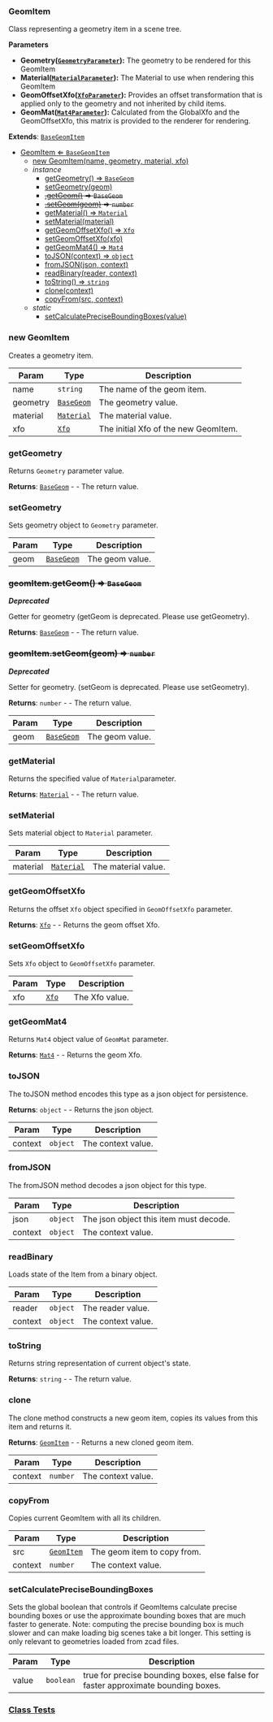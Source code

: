 <a name="GeomItem"></a>

### GeomItem 
Class representing a geometry item in a scene tree.

**Parameters**
* **Geometry([`GeometryParameter`](api/SceneTree/Parameters/GeometryParameter.md)):** The geometry to be rendered for this GeomItem
* **Material([`MaterialParameter`](api/SceneTree/Parameters/MaterialParameter.md)):** The Material to use when rendering this GeomItem
* **GeomOffsetXfo([`XfoParameter`](api/SceneTree/Parameters/XfoParameter.md)):** Provides an offset transformation that is applied only to the geometry and not inherited by child items.
* **GeomMat([`Mat4Parameter`](api/SceneTree/Parameters/Mat4Parameter.md)):** Calculated from the GlobalXfo and the GeomOffsetXfo, this matrix is provided to the renderer for rendering.


**Extends**: <code>[BaseGeomItem](api/SceneTree/BaseGeomItem.md)</code>  

* [GeomItem ⇐ <code>BaseGeomItem</code>](#GeomItem)
    * [new GeomItem(name, geometry, material, xfo)](#new-GeomItem)
    * _instance_
        * [getGeometry() ⇒ <code>BaseGeom</code>](#getGeometry)
        * [setGeometry(geom)](#setGeometry)
        * ~~[.getGeom()](#GeomItem+getGeom) ⇒ <code>BaseGeom</code>~~
        * ~~[.setGeom(geom)](#GeomItem+setGeom) ⇒ <code>number</code>~~
        * [getMaterial() ⇒ <code>Material</code>](#getMaterial)
        * [setMaterial(material)](#setMaterial)
        * [getGeomOffsetXfo() ⇒ <code>Xfo</code>](#getGeomOffsetXfo)
        * [setGeomOffsetXfo(xfo)](#setGeomOffsetXfo)
        * [getGeomMat4() ⇒ <code>Mat4</code>](#getGeomMat4)
        * [toJSON(context) ⇒ <code>object</code>](#toJSON)
        * [fromJSON(json, context)](#fromJSON)
        * [readBinary(reader, context)](#readBinary)
        * [toString() ⇒ <code>string</code>](#toString)
        * [clone(context)](#clone)
        * [copyFrom(src, context)](#copyFrom)
    * _static_
        * [setCalculatePreciseBoundingBoxes(value)](#setCalculatePreciseBoundingBoxes)

<a name="new_GeomItem_new"></a>

### new GeomItem
Creates a geometry item.


| Param | Type | Description |
| --- | --- | --- |
| name | <code>string</code> | The name of the geom item. |
| geometry | <code>[BaseGeom](api/SceneTree/Geometry/BaseGeom.md)</code> | The geometry value. |
| material | <code>[Material](api/SceneTree/Material.md)</code> | The material value. |
| xfo | <code>[Xfo](api/Math/Xfo.md)</code> | The initial Xfo of the new GeomItem. |

<a name="GeomItem+getGeometry"></a>

### getGeometry
Returns `Geometry` parameter value.


**Returns**: <code>[BaseGeom](api/SceneTree/Geometry/BaseGeom.md)</code> - - The return value.  
<a name="GeomItem+setGeometry"></a>

### setGeometry
Sets geometry object to `Geometry` parameter.



| Param | Type | Description |
| --- | --- | --- |
| geom | <code>[BaseGeom](api/SceneTree/Geometry/BaseGeom.md)</code> | The geom value. |

<a name="GeomItem+getGeom"></a>

### ~~geomItem.getGeom() ⇒ <code>BaseGeom</code>~~
***Deprecated***

Getter for geometry (getGeom is deprecated. Please use getGeometry).


**Returns**: <code>[BaseGeom](api/SceneTree/Geometry/BaseGeom.md)</code> - - The return value.  
<a name="GeomItem+setGeom"></a>

### ~~geomItem.setGeom(geom) ⇒ <code>number</code>~~
***Deprecated***

Setter for geometry. (setGeom is deprecated. Please use setGeometry).


**Returns**: <code>number</code> - - The return value.  

| Param | Type | Description |
| --- | --- | --- |
| geom | <code>[BaseGeom](api/SceneTree/Geometry/BaseGeom.md)</code> | The geom value. |

<a name="GeomItem+getMaterial"></a>

### getMaterial
Returns the specified value of `Material`parameter.


**Returns**: <code>[Material](api/SceneTree/Material.md)</code> - - The return value.  
<a name="GeomItem+setMaterial"></a>

### setMaterial
Sets material object to `Material` parameter.



| Param | Type | Description |
| --- | --- | --- |
| material | <code>[Material](api/SceneTree/Material.md)</code> | The material value. |

<a name="GeomItem+getGeomOffsetXfo"></a>

### getGeomOffsetXfo
Returns the offset `Xfo` object specified in `GeomOffsetXfo` parameter.


**Returns**: <code>[Xfo](api/Math/Xfo.md)</code> - - Returns the geom offset Xfo.  
<a name="GeomItem+setGeomOffsetXfo"></a>

### setGeomOffsetXfo
Sets `Xfo` object to `GeomOffsetXfo` parameter.



| Param | Type | Description |
| --- | --- | --- |
| xfo | <code>[Xfo](api/Math/Xfo.md)</code> | The Xfo value. |

<a name="GeomItem+getGeomMat4"></a>

### getGeomMat4
Returns `Mat4` object value of `GeomMat` parameter.


**Returns**: <code>[Mat4](api/Math/Mat4.md)</code> - - Returns the geom Xfo.  
<a name="GeomItem+toJSON"></a>

### toJSON
The toJSON method encodes this type as a json object for persistence.


**Returns**: <code>object</code> - - Returns the json object.  

| Param | Type | Description |
| --- | --- | --- |
| context | <code>object</code> | The context value. |

<a name="GeomItem+fromJSON"></a>

### fromJSON
The fromJSON method decodes a json object for this type.



| Param | Type | Description |
| --- | --- | --- |
| json | <code>object</code> | The json object this item must decode. |
| context | <code>object</code> | The context value. |

<a name="GeomItem+readBinary"></a>

### readBinary
Loads state of the Item from a binary object.



| Param | Type | Description |
| --- | --- | --- |
| reader | <code>object</code> | The reader value. |
| context | <code>object</code> | The context value. |

<a name="GeomItem+toString"></a>

### toString
Returns string representation of current object's state.


**Returns**: <code>string</code> - - The return value.  
<a name="GeomItem+clone"></a>

### clone
The clone method constructs a new geom item, copies its values
from this item and returns it.


**Returns**: [<code>GeomItem</code>](#GeomItem) - - Returns a new cloned geom item.  

| Param | Type | Description |
| --- | --- | --- |
| context | <code>number</code> | The context value. |

<a name="GeomItem+copyFrom"></a>

### copyFrom
Copies current GeomItem with all its children.



| Param | Type | Description |
| --- | --- | --- |
| src | [<code>GeomItem</code>](#GeomItem) | The geom item to copy from. |
| context | <code>number</code> | The context value. |

<a name="GeomItem.setCalculatePreciseBoundingBoxes"></a>

### setCalculatePreciseBoundingBoxes
Sets the global boolean that controls if GeomItems calculate precise bounding boxes
or use the approximate bounding boxes that are much faster to generate.
Note: computing the precise bounding box is much slower and can make loading
big scenes take a bit longer. This setting is only relevant to geometries loaded
from zcad files.



| Param | Type | Description |
| --- | --- | --- |
| value | <code>boolean</code> | true for precise bounding boxes, else false for faster approximate bounding boxes. |



### [Class Tests](api/SceneTree/GeomItem.test)